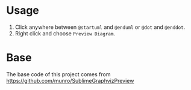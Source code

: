 # Usage

1. Click anywhere between `@startuml` and `@enduml` or `@dot` and `@enddot`.
2. Right click and choose `Preview Diagram`.

# Base

The base code of this project comes from https://github.com/munro/SublimeGraphvizPreview
